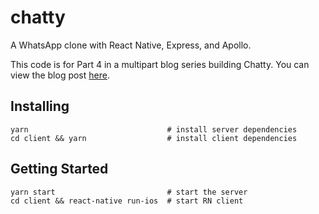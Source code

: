 # chatty

A WhatsApp clone with React Native, Express, and Apollo.

This code is for Part 4 in a multipart blog series building Chatty. You can view the blog post [here](https://medium.com/p/8dee7778a170).

## Installing
```
yarn                               # install server dependencies
cd client && yarn                  # install client dependencies
```

## Getting Started
```
yarn start                         # start the server     
cd client && react-native run-ios  # start RN client
```